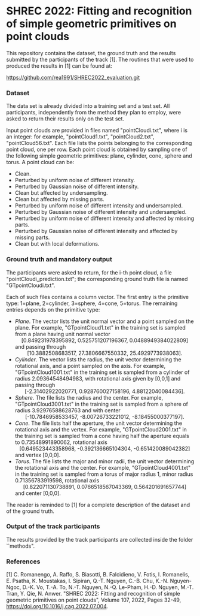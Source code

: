 # SHREC 2022: Fitting and recognition of simple geometric primitives on point clouds

This repository contains the dataset, the ground truth and the results submitted by the participants of the track [1]. The routines that were used to produced the results in [1] can be found at:

https://github.com/rea1991/SHREC2022_evaluation.git

### Dataset
The data set is already divided into a training set and a test set. All participants, independently from the method they plan to employ, were asked to return their results only on the test set.

Input point clouds are provided in files named "pointCloudi.txt", where i is an integer: for example, "pointCloud1.txt", "pointCloud2.txt", "pointCloud56.txt". Each file lists the points belonging to the corresponding point cloud, one per row. Each point cloud is obtained by sampling one of the following simple geometric primitives: plane, cylinder, cone, sphere and torus. A point cloud can be:
- Clean.
- Perturbed by uniform noise of different intensity.
- Perturbed by Gaussian noise of different intensity.
- Clean but affected by undersampling.
- Clean but affected by missing parts.
- Perturbed by uniform noise of different intensity and undersampled.
- Perturbed by Gaussian noise of different intensity and undersampled.
- Perturbed by uniform noise of different intensity and affected by missing parts.
- Perturbed by Gaussian noise of different intensity and affected by missing parts.
- Clean but with local deformations.

### Ground truth and mandatory output
The participants were asked to return, for the i-th point cloud, a file "pointCloudi\_prediction.txt"; the corresponding ground truth file is named "GTpointCloudi.txt".

Each of such files contains a column vector. The first entry is the primitive type: 1=plane, 2=cylinder, 3=sphere, 4=cone, 5=torus. The remaining entries depends on the primitive type:
- *Plane*. The vector lists the unit normal vector and a point sampled on the plane. For example, "GTpointCloud1.txt" in the training set is sampled from a plane having unit normal vector 
    <div style="text-align: center;">[0.849231978395892, 0.525751207196367, 0.0488949384022809]</div> 
    and passing through 
    <div style="text-align: center;">[10.3882508683517, 27.3806667550332, 25.4929773938063].</div>
- *Cylinder*. The vector lists the radius, the unit vector determining the rotational axis, and a point sampled on the axis. For example, "GTpointCloud1001.txt" in the training set is sampled from a cylinder of radius 2.09364548494983, with rotational axis given by  [0,0,1] and passing through 
    <div style="text-align: center;">[-2.31402922020771, 0.928760027158196, 4.88122040084436].</div>
- *Sphere*. The file lists the radius and the center. For example, "GTpointCloud3001.txt" in the training set is sampled from a sphere of radius 3.92976588628763 and with center  
    <div style="text-align: center;">[-10.7846958533457, -8.00726733221012, -8.18455000377197].</div>
- *Cone*. The file lists half the aperture, the unit vector determining the rotational axis and the vertex. For example, "GTpointCloud2001.txt" in the training set is sampled from a cone having half the aperture equals to 0.73548991890062, rotational axis 
    <div style="text-align: center;">[0.649523443358968, -0.392136665104304, -0.651420089042382]</div>
    and vertex  [0,0,0].
- *Torus*. The file lists the major and minor radii, the unit vector determining the rotational axis and the center. For example, "GTpointCloud4001.txt" in the training set is sampled from a torus of major radius 1, minor radius 0.71356783919598,  rotational axis
    <div style="text-align: center;">[0.822071130738891, 0.0766518567043369, 0.564201691657744]</div> 
    and center [0,0,0].
The reader is reminded to [1] for a complete description of the dataset and of the ground truth.

### Output of the track participants
The results provided by the track participants are collected inside the folder ``methods".

### References
[1]  C. Romanengo, A. Raffo, S. Biasotti, B. Falcidieno, V. Fotis, I. Romanelis, E. Psatha, K. Moustakas, I. Sipiran, Q.-T. Nguyen, C.-B. Chu, K.-N. Nguyen-Ngoc, D.-K. Vo, T.-A. To, N.-T. Nguyen, N.-Q. Le-Pham, H.-D. Nguyen, M.-T. Tran, Y. Qie, N. Anwer. "SHREC 2022: Fitting and recognition of simple geometric primitives on point clouds", Volume 107, 2022, Pages 32-49, https://doi.org/10.1016/j.cag.2022.07.004.
